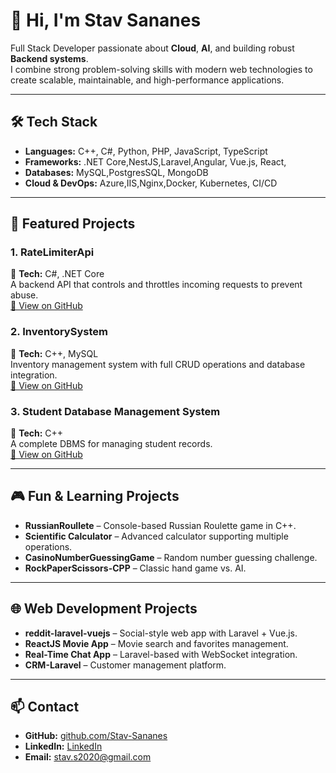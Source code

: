 # 👋 Hi, I'm Stav Sananes

Full Stack Developer passionate about **Cloud**, **AI**, and building robust **Backend systems**.  
I combine strong problem-solving skills with modern web technologies to create scalable, maintainable, and high-performance applications.

---

## 🛠 Tech Stack
- **Languages:** C++, C#, Python, PHP, JavaScript, TypeScript
- **Frameworks:** .NET Core,NestJS,Laravel,Angular, Vue.js, React,
- **Databases:** MySQL,PostgresSQL, MongoDB
- **Cloud & DevOps:** Azure,IIS,Nginx,Docker, Kubernetes, CI/CD

---

## 🚀 Featured Projects

### 1. **RateLimiterApi**
🔹 **Tech:** C#, .NET Core  
A backend API that controls and throttles incoming requests to prevent abuse.  
[🔗 View on GitHub](https://github.com/Stav-Sananes/RateLimiterApi)

### 2. **InventorySystem**
🔹 **Tech:** C++, MySQL  
Inventory management system with full CRUD operations and database integration.  
[🔗 View on GitHub](https://github.com/Stav-Sananes/InventorySystem)

### 3. **Student Database Management System**
🔹 **Tech:** C++  
A complete DBMS for managing student records.  
[🔗 View on GitHub](https://github.com/Stav-Sananes/Student-Database-Management-System)

---

## 🎮 Fun & Learning Projects
- **RussianRoullete** – Console-based Russian Roulette game in C++.  
- **Scientific Calculator** – Advanced calculator supporting multiple operations.  
- **CasinoNumberGuessingGame** – Random number guessing challenge.  
- **RockPaperScissors-CPP** – Classic hand game vs. AI.

---

## 🌐 Web Development Projects
- **reddit-laravel-vuejs** – Social-style web app with Laravel + Vue.js.  
- **ReactJS Movie App** – Movie search and favorites management.  
- **Real-Time Chat App** – Laravel-based with WebSocket integration.  
- **CRM-Laravel** – Customer management platform.

---

## 📫 Contact
- **GitHub:** [github.com/Stav-Sananes](https://github.com/Stav-Sananes)
- **LinkedIn:** [LinkedIn](https://www.linkedin.com/in/stav-s-2b32121a7/)
- **Email:** [stav.s2020@gmail.com](mailto:stav.s2020@gmail.com)


